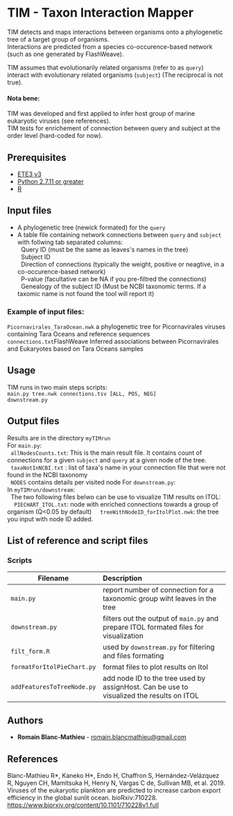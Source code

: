 # TIM - Taxon Interaction Mapper
TIM detects and maps interactions between organisms onto a phylogenetic tree of a target group of organisms.<br />
Interactions are predicted from a species co-occurence-based network (such as one generated by FlashWeave).<br />

TIM assumes that evolutionarily related organisms (refer to as ```query```) interact with evolutionary related organisms (```subject```) (The reciprocal is not true).<br />

#### Nota bene:
TIM was developed and first applied to infer host group of marine eukaryotic viruses (see references).<br />
TIM tests for enrichement of connection between query and subject at the order level (hard-coded for now).<br />

## Prerequisites
* [ETE3 v3](http://etetoolkit.org/download/) 
* [Python 2.7.11 or greater](https://www.python.org/downloads/release/python-2711/)
* [R](https://www.r-project.org/)

## Input files
* A phylogenetic tree (newick formated) for the ```query``` <br /> 
* A table file containing network connections between ```query``` and ```subject``` with follwing tab separated columns: <br />
&nbsp;&nbsp;Query ID (must be the same as leaves's names in the tree) <br />
&nbsp;&nbsp;Subject ID <br />
&nbsp;&nbsp;Direction of connections (typically the weight, positive or neagtive, in a co-occurence-based network) <br />
&nbsp;&nbsp;P-value (facultative can be NA if you pre-filtred the connections) <br />
&nbsp;&nbsp;Genealogy of the subject ID (Must be NCBI taxonomic terms. If a taxomic name is not found the tool will report it) <br />

### Example of input files: <br />
```Picornavirales_TaraOcean.nwk``` a phylogenetic tree for Picornavirales viruses containing Tara Oceans and reference sequences <br />
```connections.txt```FlashWeave Inferred associations between Picornavirales and Eukaryotes based on Tara Oceans samples<br />

## Usage
TIM runs in two main steps scripts: <br />
```main.py tree.nwk connections.tsv [ALL, POS, NEG]``` <br />
```downstream.py``` <br />

## Output files
Results are in the directory ```myTIMrun``` <br />
For ```main.py```:<br />
&nbsp;&nbsp;```allNodesCounts.txt```: This is the main result file. It contains count of connections for a given ```subject``` and ```query``` at a given node of the tree. <br />
&nbsp;&nbsp;```taxaNotInNCBI.txt``` : list of taxa's name in your connection file that were not found in the NCBI taxonomy <br />
&nbsp;&nbsp;```NODES``` contains details per visited node
For ```downstream.py```:  <br />
In ```myTIMrun/downstream```: <br />
&nbsp;&nbsp;The two following files belwo can be use to visualize TIM results on ITOL:
&nbsp;&nbsp;&nbsp;&nbsp;```PIECHART_ITOL.txt```: node with enriched connections towards a group of organism (Q<0.05 by default)
&nbsp;&nbsp;&nbsp;&nbsp;```treeWithNodeID_forItolPlot.nwk```: the tree you input with node ID added.

## List of reference and script files
### Scripts
| Filename | Description |
| ---- | :--- |
|```main.py```|report number of connection for a taxonomic group wiht leaves in the tree|
|```downstream.py```|filters out the output of ```main.py``` and prepare ITOL formated files for visualization|
|```filt_form.R```|used by ```downstream.py``` for filtering and files formating|
|```formatForItolPieChart.py```|format files to plot results on Itol|
|```addFeaturesToTreeNode.py```|add node ID to the tree used by assignHost. Can be use to visualized the results on ITOL|

## Authors
* **Romain Blanc-Mathieu**  - romain.blancmathieu@gmail.com

## References
Blanc-Mathieu R*, Kaneko H*, Endo H, Chaffron S, Hernández-Velázquez R, Nguyen CH, Mamitsuka H, Henry N, Vargas C de, Sullivan MB, et al. 2019. Viruses of the eukaryotic plankton are predicted to increase carbon export efficiency in the global sunlit ocean. bioRxiv:710228.
https://www.biorxiv.org/content/10.1101/710228v1.full

